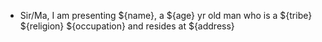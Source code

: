 - Sir/Ma, I am presenting ${name}, a ${age} yr old man who is a ${tribe} ${religion} ${occupation} and resides at ${address}